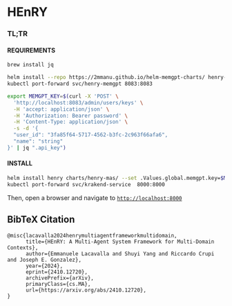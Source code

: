 # HEnRY 

### TL;TR

#### REQUIREMENTS

``` bash
brew install jq
```

``` bash
helm install --repo https://2mmanu.github.io/helm-memgpt-charts/ henry-memgpt memgpt
kubectl port-forward svc/henry-memgpt 8083:8083
```

``` bash
export MEMGPT_KEY=$(curl -X 'POST' \
  'http://localhost:8083/admin/users/keys' \
  -H 'accept: application/json' \
  -H 'Authorization: Bearer password' \
  -H 'Content-Type: application/json' \
  -s -d '{
  "user_id": "3fa85f64-5717-4562-b3fc-2c963f66afa6",
  "name": "string"
}' | jq ".api_key")
```

#### INSTALL

``` bash
helm install henry charts/henry-mas/ --set .Values.global.memgpt.key=$MEMGPT_KEY
kubectl port-forward svc/krakend-service  8000:8000
```

Then, open a browser and navigate to [`http://localhost:8000`](http://localhost:8000)


## BibTeX Citation

```
@misc{lacavalla2024henrymultiagentframeworkmultidomain,
      title={HEnRY: A Multi-Agent System Framework for Multi-Domain Contexts}, 
      author={Emmanuele Lacavalla and Shuyi Yang and Riccardo Crupi and Joseph E. Gonzalez},
      year={2024},
      eprint={2410.12720},
      archivePrefix={arXiv},
      primaryClass={cs.MA},
      url={https://arxiv.org/abs/2410.12720}, 
}
```
